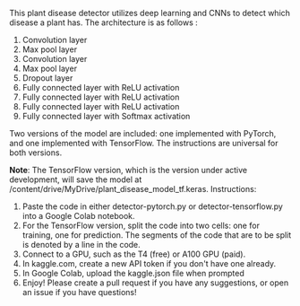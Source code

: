 This plant disease detector utilizes deep learning and CNNs to detect which disease a plant has. The architecture is as follows : 

  1. Convolution layer 
  2. Max pool layer 
  3. Convolution layer 
  4. Max pool layer  
  5. Dropout layer 
  6. Fully connected layer with ReLU activation
  7. Fully connected layer with ReLU activation
  8. Fully connected layer with ReLU activation
  9. Fully connected layer with Softmax activation

Two versions of the model are included: one implemented with PyTorch, and one implemented with TensorFlow. The instructions are universal for both versions.

**Note**: The TensorFlow version, which is the version under active development, will save the model at /content/drive/MyDrive/plant_disease_model_tf.keras.
Instructions: 

1. Paste the code in either detector-pytorch.py or detector-tensorflow.py into a Google Colab notebook.
2. For the TensorFlow version, split the code into two cells: one for training, one for prediction. The segments of the code that are to be split is denoted by a line in the code.
3. Connect to a GPU, such as the T4 (free) or A100 GPU (paid).
4. In kaggle.com, create a new API token if you don't have one already.
5. In Google Colab, upload the kaggle.json file when prompted
6. Enjoy! Please create a pull request if you have any suggestions, or open an issue if you have questions!
